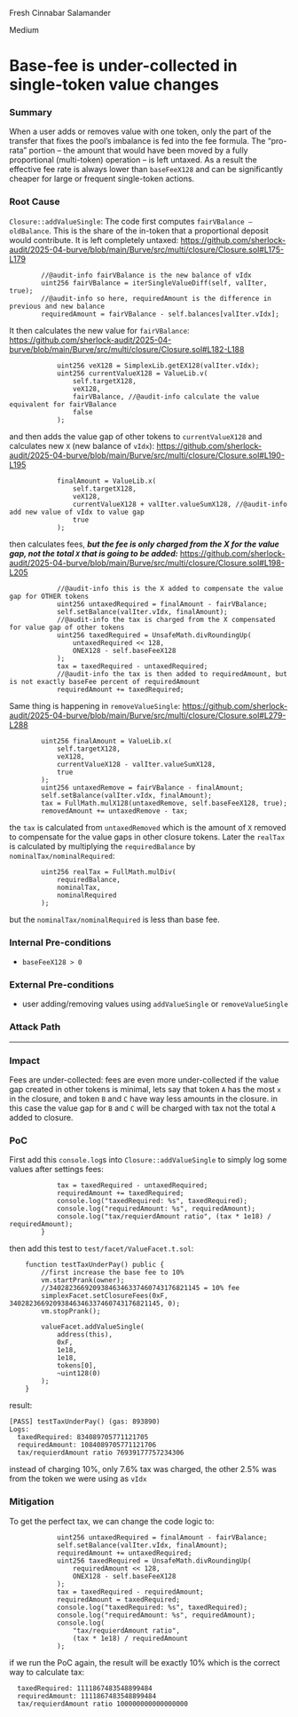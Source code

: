Fresh Cinnabar Salamander

Medium

# Base-fee is under-collected in single-token value changes

### Summary

When a user adds or removes value with one token, only the part of the transfer that fixes the pool’s imbalance is fed into the fee formula.
The “pro-rata” portion – the amount that would have been moved by a fully proportional (multi-token) operation – is left untaxed. As a result the effective fee rate is always lower than `baseFeeX128` and can be significantly cheaper for large or frequent single-token actions.

### Root Cause
`Closure::addValueSingle`:
The code first computes `fairVBalance – oldBalance`. This is the share of the in-token that a proportional deposit would contribute. It is left completely untaxed:
https://github.com/sherlock-audit/2025-04-burve/blob/main/Burve/src/multi/closure/Closure.sol#L175-L179
```solidity
        //@audit-info fairVBalance is the new balance of vIdx
        uint256 fairVBalance = iterSingleValueDiff(self, valIter, true);
        //@audit-info so here, requiredAmount is the difference in previous and new balance
        requiredAmount = fairVBalance - self.balances[valIter.vIdx];
```
It then calculates the new value for `fairVBalance`:
https://github.com/sherlock-audit/2025-04-burve/blob/main/Burve/src/multi/closure/Closure.sol#L182-L188
```solidity
            uint256 veX128 = SimplexLib.getEX128(valIter.vIdx);
            uint256 currentValueX128 = ValueLib.v(
                self.targetX128,
                veX128,
                fairVBalance, //@audit-info calculate the value equivalent for fairVBalance
                false
            );
```
and then adds the value gap of other tokens to `currentValueX128` and calculates new `X` (new balance of `vIdx`):
https://github.com/sherlock-audit/2025-04-burve/blob/main/Burve/src/multi/closure/Closure.sol#L190-L195
```solidity
            finalAmount = ValueLib.x(
                self.targetX128,
                veX128,
                currentValueX128 + valIter.valueSumX128, //@audit-info add new value of vIdx to value gap
                true
            );
```
then calculates fees, _**but the fee is only charged from the X for the value gap, not the total `X` that is going to be added:**_
https://github.com/sherlock-audit/2025-04-burve/blob/main/Burve/src/multi/closure/Closure.sol#L198-L205
```solidity
            //@audit-info this is the X added to compensate the value gap for OTHER tokens
            uint256 untaxedRequired = finalAmount - fairVBalance;
            self.setBalance(valIter.vIdx, finalAmount);
            //@audit-info the tax is charged from the X compensated for value gap of other tokens
            uint256 taxedRequired = UnsafeMath.divRoundingUp(
                untaxedRequired << 128,
                ONEX128 - self.baseFeeX128
            );
            tax = taxedRequired - untaxedRequired;
            //@audit-info the tax is then added to requiredAmount, but is not exactly baseFee percent of requiredAmount
            requiredAmount += taxedRequired;
```
Same thing is happening in `removeValueSingle`:
https://github.com/sherlock-audit/2025-04-burve/blob/main/Burve/src/multi/closure/Closure.sol#L279-L288
```solidity
        uint256 finalAmount = ValueLib.x(
            self.targetX128,
            veX128,
            currentValueX128 - valIter.valueSumX128,
            true
        );
        uint256 untaxedRemove = fairVBalance - finalAmount;
        self.setBalance(valIter.vIdx, finalAmount);
        tax = FullMath.mulX128(untaxedRemove, self.baseFeeX128, true);
        removedAmount += untaxedRemove - tax;
```
the `tax` is calculated from `untaxedRemoved` which is the amount of `X` removed to compensate for the value gaps in other closure tokens.
Later the `realTax` is calculated by multiplying the `requiredBalance` by `nominalTax/nominalRequired`:
```solidity
        uint256 realTax = FullMath.mulDiv(
            requiredBalance,
            nominalTax,
            nominalRequired
        );
```
but the `nominalTax/nominalRequired` is less than base fee.

### Internal Pre-conditions
- `baseFeeX128 > 0`

### External Pre-conditions
- user adding/removing values using `addValueSingle` or `removeValueSingle`

### Attack Path
---

### Impact
Fees are under-collected: fees are even more under-collected if the value gap created in other tokens is minimal, lets say that token `A` has the most `x` in the closure, and token `B` and `C` have way less amounts in the closure. in this case the value gap for `B` and `C` will be charged with tax not the total `A` added to closure.

### PoC
First add this `console.log`s into `Closure::addValueSingle` to simply log some values after settings fees:
```solidity
            tax = taxedRequired - untaxedRequired;
            requiredAmount += taxedRequired;
            console.log("taxedRequired: %s", taxedRequired);
            console.log("requiredAmount: %s", requiredAmount);
            console.log("tax/requierdAmount ratio", (tax * 1e18) / requiredAmount);
        }
```
then add this test to `test/facet/ValueFacet.t.sol`:
```solidity
    function testTaxUnderPay() public {
        //first increase the base fee to 10%
        vm.startPrank(owner);
        //34028236692093846346337460743176821145 = 10% fee
        simplexFacet.setClosureFees(0xF, 34028236692093846346337460743176821145, 0);
        vm.stopPrank();

        valueFacet.addValueSingle(
            address(this),
            0xF,
            1e18,
            1e18,
            tokens[0],
            ~uint128(0)
        );
    }

```
result:
```log
[PASS] testTaxUnderPay() (gas: 893890)
Logs:
  taxedRequired: 834089705771121705
  requiredAmount: 1084089705771121706
  tax/requierdAmount ratio 76939177757234306
```
instead of charging 10%, only 7.6% tax was charged, the other 2.5% was from the token we were using as `vIdx`

### Mitigation

To get the perfect tax, we can change the code logic to:
```solidity
            uint256 untaxedRequired = finalAmount - fairVBalance;
            self.setBalance(valIter.vIdx, finalAmount);
            requiredAmount += untaxedRequired;
            uint256 taxedRequired = UnsafeMath.divRoundingUp(
                requiredAmount << 128,
                ONEX128 - self.baseFeeX128
            );
            tax = taxedRequired - requiredAmount;
            requiredAmount = taxedRequired;
            console.log("taxedRequired: %s", taxedRequired);
            console.log("requiredAmount: %s", requiredAmount);
            console.log(
                "tax/requierdAmount ratio",
                (tax * 1e18) / requiredAmount
            );
```
if we run the PoC again, the result will be exactly 10% which is the correct way to calculate tax:
```log
  taxedRequired: 1111867483548899484
  requiredAmount: 1111867483548899484
  tax/requierdAmount ratio 100000000000000000
```